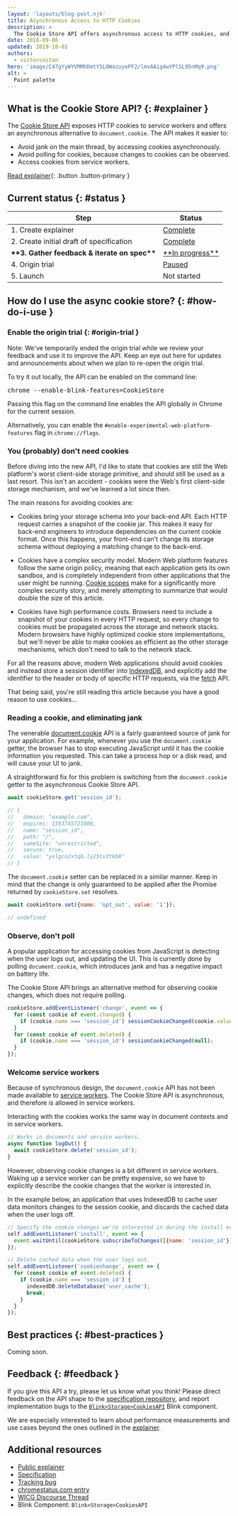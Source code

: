 ```yaml
---
layout: 'layouts/blog-post.njk'
title: Asynchronous Access to HTTP Cookies
description: >
  The Cookie Store API offers asynchronous access to HTTP cookies, and opens up the cookie jar to service workers.
date: 2018-09-06
updated: 2019-10-02
authors:
  - victorcostan
hero: 'image/C47gYyWYVMMhDmtYSLOWazuyePF2/lmvAAig4wYPlSL95nMq9.png'
alt: >
  Paint palette
---
```


## What is the Cookie Store API? {: #explainer }

The [Cookie Store API][cr-status] exposes HTTP cookies to service workers and
offers an asynchronous alternative to `document.cookie`. The API makes it
easier to:

- Avoid jank on the main thread, by accessing cookies asynchronously.
- Avoid polling for cookies, because changes to cookies can be observed.
- Access cookies from service workers.

[Read explainer][explainer]{: .button .button-primary }

## Current status {: #status }

<table>
<thead>
    <tr>
    <th>Step</th>
    <th>Status</th>
    </tr>
</thead>
<tbody>
    <tr>
    <td>1. Create explainer</td>
    <td><a href="https://wicg.github.io/cookie-store/explainer.html">Complete</a></td>
    </tr>
    <tr>
    <td>2. Create initial draft of specification</td>
    <td><a href="https://wicg.github.io/cookie-store/">Complete</a></td>
    </tr>
    <tr>
    <td><strong>**3. Gather feedback & iterate on spec**</strong></td>
    <td><a href="https://developers.google.com/web/updates/2018/09/asynchronous-access-to-http-cookies#feedback">**In progress**</a></td>
    </tr>
    <tr>
    <td>4. Origin trial</td>
    <td><a href="https://developers.google.com/web/updates/2018/09/asynchronous-access-to-http-cookies#origin-trial">Paused</a></td>
    </tr>
    <tr>
    <td>5. Launch</td>
    <td>Not started</td>
    </tr>
</tbody>
</table>

## How do I use the async cookie store? {: #how-do-i-use }

### Enable the origin trial {: #origin-trial }

Note: We've temporarily ended the origin trial while we review your feedback
and use it to improve the API. Keep an eye out here for updates and
announcements about when we plan to re-open the origin trial.

<!--
To get access to this new API on your site, please [sign
up](http://bit.ly/OriginTrialSignup){: .external} for the "Cookie Store API"
Origin Trial.
-->

To try it out locally, the API can be enabled on the command line:

<pre class="devsite-terminal devsite-click-to-copy">
chrome --enable-blink-features=CookieStore
</pre>

Passing this flag on the command line enables the API globally in Chrome for
the current session.

Alternatively, you can enable the `#enable-experimental-web-platform-features`
flag in `chrome://flags`.

### You (probably) don't need cookies

Before diving into the new API, I'd like to state that cookies are still the Web
platform's worst client-side storage primitive, and should still be used as a
last resort. This isn't an accident - cookies were the Web's first client-side
storage mechanism, and we've learned a lot since then.

The main reasons for avoiding cookies are:

- Cookies bring your storage schema into your back-end API.
  Each HTTP request carries a snapshot of the cookie jar. This makes it easy for
  back-end engineers to introduce dependencies on the current cookie format. Once
  this happens, your front-end can't change its storage schema without deploying
  a matching change to the back-end.

- Cookies have a complex security model.
  Modern Web platform features follow the same origin policy, meaning that
  each application gets its own sandbox, and is completely independent from
  other applications that the user might be running.
  [Cookie scopes](https://developer.mozilla.org/docs/Web/HTTP/Cookies#Scope_of_cookies)
  make for a significantly more complex security story, and merely attempting to
  summarize that would double the size of this article.

- Cookies have high performance costs. Browsers need to include a snapshot of
  your cookies in every HTTP request, so every change to cookies must be
  propagated across the storage and network stacks. Modern browsers have highly
  optimized cookie store implementations, but we'll never be able to make
  cookies as efficient as the other storage mechanisms, which don't need to talk
  to the network stack.

For all the reasons above, modern Web applications should avoid cookies and
instead store a session identifier into
[IndexedDB](https://developer.mozilla.org/docs/Web/API/IndexedDB_API), and
explicitly add the identifier to the header or body of specific HTTP requests,
via the [fetch](https://developer.mozilla.org/docs/Web/API/Fetch_API) API.

That being said, you're still reading this article because you have a good
reason to use cookies...

### Reading a cookie, and eliminating jank

The venerable
[document.cookie](https://developer.mozilla.org/docs/Web/API/Document/cookie)
API is a fairly guaranteed source of jank for your application. For example,
whenever you use the `document.cookie` getter, the browser has to stop executing
JavaScript until it has the cookie information you requested. This can take a
process hop or a disk read, and will cause your UI to jank.

A straightforward fix for this problem is switching from the `document.cookie`
getter to the asynchronous Cookie Store API.

```js
await cookieStore.get('session_id');

// {
//   domain: "example.com",
//   expires: 1593745721000,
//   name: "session_id",
//   path: "/",
//   sameSite: "unrestricted",
//   secure: true,
//   value: "yxlgco2xtqb.ly25tv3tkb8"
// }
```

The `document.cookie` setter can be replaced in a similar manner. Keep in mind
that the change is only guaranteed to be applied after the Promise returned by
`cookieStore.set` resolves.

```js
await cookieStore.set({name: 'opt_out', value: '1'});

// undefined
```

### Observe, don't poll

A popular application for accessing cookies from JavaScript is detecting when
the user logs out, and updating the UI. This is currently done by polling
`document.cookie`, which introduces jank and has a negative impact on battery
life.

The Cookie Store API brings an alternative method for observing cookie
changes, which does not require polling.

```js
cookieStore.addEventListener('change', event => {
  for (const cookie of event.changed) {
    if (cookie.name === 'session_id') sessionCookieChanged(cookie.value);
  }
  for (const cookie of event.deleted) {
    if (cookie.name === 'session_id') sessionCookieChanged(null);
  }
});
```

### Welcome service workers

Because of synchronous design, the `document.cookie` API has not been made
available to
[service workers](/web/fundamentals/primers/service-workers/).
The Cookie Store API is asynchronous, and therefore is allowed in service
workers.

Interacting with the cookies works the same way in document contexts and in
service workers.

```js
// Works in documents and service workers.
async function logOut() {
  await cookieStore.delete('session_id');
}
```

However, observing cookie changes is a bit different in service workers. Waking
up a service worker can be pretty expensive, so we have to explicitly describe
the cookie changes that the worker is interested in.

In the example below, an application that uses IndexedDB to cache user data
monitors changes to the session cookie, and discards the cached data when the
user logs off.

```js
// Specify the cookie changes we're interested in during the install event.
self.addEventListener('install', event => {
  event.waitUntil(cookieStore.subscribeToChanges([{name: 'session_id'}]));
});

// Delete cached data when the user logs out.
self.addEventListener('cookiechange', event => {
  for (const cookie of event.deleted) {
    if (cookie.name === 'session_id') {
      indexedDB.deleteDatabase('user_cache');
      break;
    }
  }
});
```

## Best practices {: #best-practices }

Coming soon.

## Feedback {: #feedback }

If you give this API a try, please let us know what you think! Please direct
feedback on the API shape to the
[specification repository](https://github.com/WICG/cookie-store/issues),
and report implementation bugs to the
[`Blink>Storage>CookiesAPI`](https://bugs.chromium.org/p/chromium/issues/entry?template=Defect+report+from+developer&components=Blink%3EStorage%3ECookiesAPI)
Blink component.

We are especially interested to learn about performance measurements and use
cases beyond the ones outlined in the [explainer][explainer].

## Additional resources

- [Public explainer][explainer]
- [Specification][spec]
- [Tracking bug][cr-bug]
- [chromestatus.com entry][cr-status]
- [WICG Discourse Thread][wicg-discourse]
- Blink Component: `Blink>Storage>CookiesAPI`

[spec]: https://wicg.github.io/cookie-store/
[cr-bug]: https://bugs.chromium.org/p/chromium/issues/detail?id=729800
[cr-status]: https://www.chromestatus.com/feature/5658847691669504
[explainer]: https://wicg.github.io/cookie-store/explainer.html
[wicg-discourse]: https://discourse.wicg.io/t/rfc-proposal-for-an-asynchronous-cookies-api/1652
